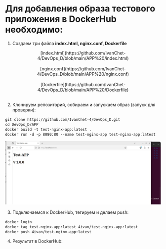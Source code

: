 # Для добавления образа тестового приложения в DockerHub необходимо:

1. Создаем три файла <b> index.html, nginx.conf, Dockerfile </b> <br>

<center> [index.html](https://github.com/IvanChet-4/DevOps_D/blob/main/APP%20/index.html) </center> <br>
<center> [nginx.conf](https://github.com/IvanChet-4/DevOps_D/blob/main/APP%20/nginx.conf) </center> <br>
<center> [Dockerfile](https://github.com/IvanChet-4/DevOps_D/blob/main/APP%20/Dockerfile) </center> <br>

2.  Клонируем репозиторий, собираем и запускаем образ (запуск для проверки): <br>

```
git clone https://github.com/IvanChet-4/DevOps_D.git
cd DevOps_D/APP
docker build -t test-nginx-app:latest .
docker run -d -p 8080:80 --name test-nginx-app test-nginx-app:latest
```

![Проверка приложения после запуска образа](https://github.com/IvanChet-4/DevOps_D/blob/main/images/app/1.jpg)

3. Подключаемся к DockerHub, тегируем и делаем push: <br>

```
docker login
docker tag test-nginx-app:latest 4ivan/test-nginx-app:latest
docker push 4ivan/test-nginx-app:latest
```

4. Результат в DockerHub:  <br>

<center> <https://hub.docker.com/repository/docker/4ivan/test-nginx-app/general> </center>
